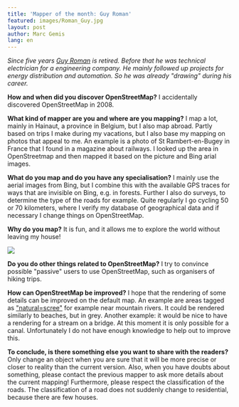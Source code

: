 ```yaml
---
title: 'Mapper of the month: Guy Roman'
featured: images/Roman_Guy.jpg
layout: post
author: Marc Gemis
lang: en
---
```


_Since five years <a href="http://www.openstreetmap.org/user/Roman%20Guy">Guy Roman</a> is retired. Before that he was technical electrician for a engineering company. He mainly followed up projects for energy distribution and automation. So he was already "drawing" during his career._

**How and when did you discover OpenStreetMap?**
I accidentally discovered OpenStreetMap in 2008.

**What kind of mapper are you and where are you mapping?**
I map a lot, mainly in Hainaut, a province in Belgium, but I also map abroad. Partly based on trips I make during my vacations, but I also base my mapping on photos that appeal to me. An example is a photo of St Rambert-en-Bugey in France that I found in a magazine about railways. I looked up the area in OpenStreetmap and then mapped it based on the picture and Bing arial images.

**What do you map and do you have any specialisation?**
I mainly use the aerial images from Bing, but I combine this with the available GPS traces for ways that are invisible on Bing, e.g. in forests. Further I also do surveys, to determine the type of the roads for example. Quite regularly I go cycling 50 or 70 kilometers, where I verify my database of geographical data and if necessary I change things on OpenStreetMap.

**Why do you map?**
It is fun, and it allows me to explore the world without leaving my house!

<a href="http://hdyc.neis-one.org/?Roman%20Guy"><img src="{{ site.baseurl }}/assets/images/hdyc_Roman_Guy.png"/></a>

**Do you do other things related to OpenStreetMap?**
I try to convince possible "passive" users to use OpenStreetMap, such as organisers of hiking trips.

**How can OpenStreetMap be improved?**
I hope that the rendering of some details can be improved on the default map. An example are areas tagged as ["natural=scree"](http://wiki.openstreetmap.org/wiki/Tag:natural%3Dscree) for example near mountain rivers. It could be rendered similarly to beaches, but in grey. Another example: it would be nice to have a rendering for a stream on a bridge. At this moment it is only possible for a canal. Unfortunately I do not have enough knowledge to help out to improve this.

**To conclude, is there something else you want to share with the readers?**
Only change an object when you are sure that it will be more precise or closer to reality than the current version. Also, when you have doubts about something, please contact the previous mapper to ask more details about the current mapping! Furthermore, please respect the classification of the roads. The classification of a road does not suddenly change to residential, because there are few houses.
